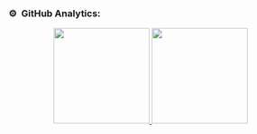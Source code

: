 
### ⚙️ &nbsp;GitHub Analytics:

<p align="center">
<a href="https://github.com/MrFrigola">
  <img height="170em" src="https://github-readme-stats.vercel.app/api?username=MrFrigola&show_icons=true&theme=algolia&include_all_commits=true"/>
  <img height="170em" src="https://github-readme-stats.vercel.app/api/top-langs/?username=MrFrigola&layout=compact&langs_count=8&theme=algolia"/>
</a>
</p>
